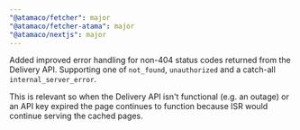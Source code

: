```yaml
---
"@atamaco/fetcher": major
"@atamaco/fetcher-atama": major
"@atamaco/nextjs": major
---
```


Added improved error handling for non-404 status codes returned from the Delivery API. Supporting one of `not_found`, `unauthorized` and a catch-all `internal_server_error`.

This is relevant so when the Delivery API isn't functional (e.g. an outage) or an API key expired the page continues to function because ISR would continue serving the cached pages.
